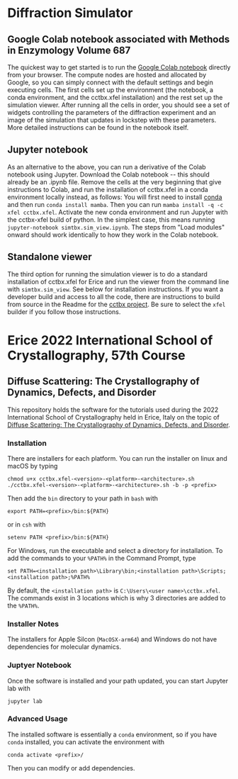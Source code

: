 # Diffraction Simulator
## Google Colab notebook associated with Methods in Enzymology Volume 687
The quickest way to get started is to run the [Google Colab notebook](https://colab.research.google.com/drive/1dXWW7ptKDxWVmfMGFKeXq9cagALLH5i4?usp=sharing) directly from your browser. The compute nodes are hosted and allocated by Google, so you can simply connect with the default settings and begin executing cells. The first cells set up the environment (the notebook, a conda environment, and the cctbx.xfel installation) and the rest set up the simulation viewer. After running all the cells in order, you should see a set of widgets controlling the parameters of the diffraction experiment and an image of the simulation that updates in lockstep with these parameters. More detailed instructions can be found in the notebook itself.

## Jupyter notebook
As an alternative to the above, you can run a derivative of the Colab notebook using Jupyter. Download the Colab notebook -- this should already be an .ipynb file. Remove the cells at the very beginning that give instructions to Colab, and run the installation of cctbx.xfel in a conda environment locally instead, as follows: You will first need to install [conda](https://conda.io/projects/conda/en/stable/user-guide/install/download.html) and then run `conda install mamba`. Then you can run `mamba install -q -c xfel cctbx.xfel`. Activate the new conda environment and run Jupyter with the cctbx-xfel build of python. In the simplest case, this means running `jupyter-notebook simtbx.sim_view.ipynb`. The steps from "Load modules" onward should work identically to how they work in the Colab notebook.

## Standalone viewer
The third option for running the simulation viewer is to do a standard installation of cctbx.xfel for Erice and run the viewer from the command line with `simtbx.sim_view`. See below for installation instructions. If you want a developer build and access to all the code, there are instructions to build from source in the Readme for the [cctbx project](https://github.com/cctbx/cctbx_project). Be sure to select the `xfel` builder if you follow those instructions.

# Erice 2022 International School of Crystallography, 57th Course
## Diffuse Scattering: The Crystallography of Dynamics, Defects, and Disorder

This repository holds the software for the tutorials used during the
2022 International School of Crystallography held in Erice, Italy on
the topic of [Diffuse Scattering: The Crystallography of Dynamics, Defects,
and Disorder](https://crystalerice.org/2022/).

### Installation
There are installers for each platform. You can run the installer on
linux and macOS by typing
```
chmod u+x cctbx.xfel-<version>-<platform>-<architecture>.sh
./cctbx.xfel-<version>-<platform>-<architecture>.sh -b -p <prefix>
```
Then add the `bin` directory to your path in `bash` with
```
export PATH=<prefix>/bin:${PATH}
```
or in `csh` with
```
setenv PATH <prefix>/bin:${PATH}
```
For Windows, run the executable and select a directory for installation.
To add the commands to your `%PATH%` in the Command Prompt, type
```
set PATH=<installation path>\Library\bin;<installation path>\Scripts;<installation path>;%PATH%
```
By default, the `<installation path>` is `C:\Users\<user name>\cctbx.xfel`.
The commands exist in 3 locations which is why 3 directories are added to the `%PATH%`.

### Installer Notes
The installers for Apple Silcon (`MacOSX-arm64`) and Windows do not have
dependencies for molecular dynamics.

### Juptyer Notebook
Once the software is installed and your path updated, you can start
Jupyter lab with
```
jupyter lab
```

### Advanced Usage
The installed software is essentially a `conda` environment, so if you
have `conda` installed, you can activate the environment with
```
conda activate <prefix>/
```
Then you can modify or add dependencies.
